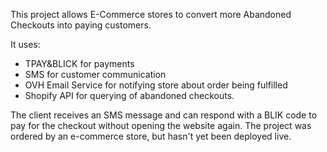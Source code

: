 This project allows E-Commerce stores to convert more Abandoned Checkouts into paying customers.

It uses:
- TPAY&BLICK for payments
- SMS for customer communication
- OVH Email Service for notifying store about order being fulfilled
- Shopify API for querying of abandoned checkouts.

The client receives an SMS message and can respond with a BLIK code to pay for the checkout without opening the website again.
The project was ordered by an e-commerce store, but hasn't yet been deployed live.
